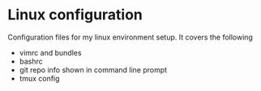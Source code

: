 # Linux configuration

Configuration files for my linux environment setup. It covers the following
* vimrc and bundles
* bashrc
* git repo info shown in command line prompt
* tmux config

